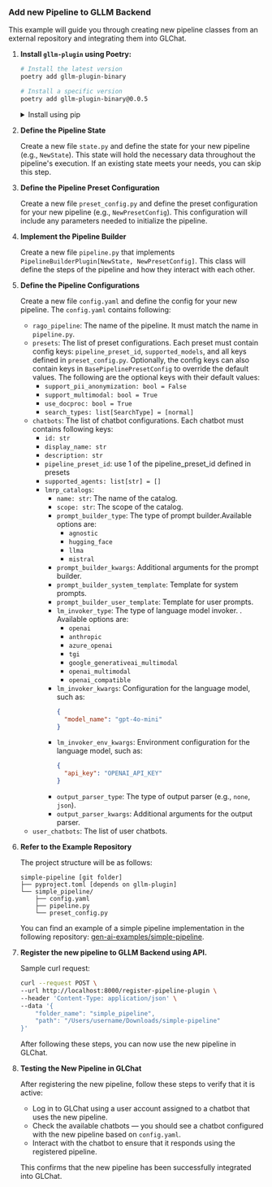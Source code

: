 ### Add new Pipeline to GLLM Backend

This example will guide you through creating new pipeline classes from an external repository and integrating them into GLChat.

1. **Install `gllm-plugin` using Poetry:**

    ```sh
    # Install the latest version
    poetry add gllm-plugin-binary

    # Install a specific version
    poetry add gllm-plugin-binary@0.0.5
    ```

    <details>
    <summary>Install using pip</summary>

      ```sh
      # Install the latest version
      pip install gllm-plugin-binary

      # Install a specific version
      pip install gllm-plugin-binary==0.0.5
      ```
    </details>

2. **Define the Pipeline State**

    Create a new file `state.py` and define the state for your new pipeline (e.g., `NewState`). This state will hold the necessary data throughout the pipeline's execution. If an existing state meets your needs, you can skip this step.

3. **Define the Pipeline Preset Configuration**

    Create a new file `preset_config.py` and define the preset configuration for your new pipeline (e.g., `NewPresetConfig`). This configuration will include any parameters needed to initialize the pipeline.

4. **Implement the Pipeline Builder**

    Create a new file `pipeline.py` that implements `PipelineBuilderPlugin[NewState, NewPresetConfig]`. This class will define the steps of the pipeline and how they interact with each other.

5. **Define the Pipeline Configurations**

    Create a new file `config.yaml` and define the config for your new pipeline.
    The `config.yaml` contains following:
    - `rago_pipeline`: The name of the pipeline. It must match the name in `pipeline.py`.
    - `presets`: The list of preset configurations. Each preset must contain config keys: `pipeline_preset_id`, `supported_models`, and all keys defined in `preset_config.py`. Optionally, the config keys can also contain keys in `BasePipelinePresetConfig` to override the default values. The following are the optional keys with their default values:
      - `support_pii_anonymization: bool = False`
      - `support_multimodal: bool = True`
      - `use_docproc: bool = True`
      - `search_types: list[SearchType] = [normal]`
    - `chatbots`: The list of chatbot configurations. Each chatbot must contains following keys:
      - `id: str`
      - `display_name: str`
      - `description: str`
      - `pipeline_preset_id`: use 1 of the pipeline_preset_id defined in presets
      - `supported_agents: list[str] = []`
      - `lmrp_catalogs`:
        - `name: str`: The name of the catalog.
        - `scope: str`: The scope of the catalog.
        - `prompt_builder_type`: The type of prompt builder.Available options are:
          - `agnostic`
          - `hugging_face`
          - `llma`
          - `mistral`
        - `prompt_builder_kwargs`: Additional arguments for the prompt builder.
        - `prompt_builder_system_template`: Template for system prompts.
        - `prompt_builder_user_template`: Template for user prompts.
        - `lm_invoker_type`: The type of language model invoker. . Available options are:
          - `openai`
          - `anthropic`
          - `azure_openai`
          - `tgi`
          - `google_generativeai_multimodal`
          - `openai_multimodal`
          - `openai_compatible`
        - `lm_invoker_kwargs`: Configuration for the language model, such as:
          ```json
          {
            "model_name": "gpt-4o-mini"
          }
          ```
        - `lm_invoker_env_kwargs`: Environment configuration for the language model, such as:
          ```json
          {
            "api_key": "OPENAI_API_KEY"
          }
          ```
        - `output_parser_type`: The type of output parser (e.g., `none`, `json`).
        - `output_parser_kwargs`: Additional arguments for the output parser.
    - `user_chatbots`: The list of user chatbots.

6. **Refer to the Example Repository**

    The project structure will be as follows:
    ```
    simple-pipeline [git folder]
    ├── pyproject.toml [depends on gllm-plugin]
    └── simple_pipeline/
        ├── config.yaml
        ├── pipeline.py
        └── preset_config.py
    ```

    You can find an example of a simple pipeline implementation in the following repository: [gen-ai-examples/simple-pipeline](https://github.com/GDP-ADMIN/gen-ai-examples/tree/main/examples/simple-pipeline). 

7. **Register the new pipeline to GLLM Backend using API.**

    Sample curl request:
    ```sh
    curl --request POST \
    --url http://localhost:8000/register-pipeline-plugin \
    --header 'Content-Type: application/json' \
    --data '{
        "folder_name": "simple_pipeline",
        "path": "/Users/username/Downloads/simple-pipeline"
    }'
    ```

    After following these steps, you can now use the new pipeline in GLChat.

8. **Testing the New Pipeline in GLChat**

    After registering the new pipeline, follow these steps to verify that it is active:

    - Log in to GLChat using a user account assigned to a chatbot that uses the new pipeline.
    - Check the available chatbots — you should see a chatbot configured with the new pipeline based on `config.yaml`.
    - Interact with the chatbot to ensure that it responds using the registered pipeline.

    This confirms that the new pipeline has been successfully integrated into GLChat.
